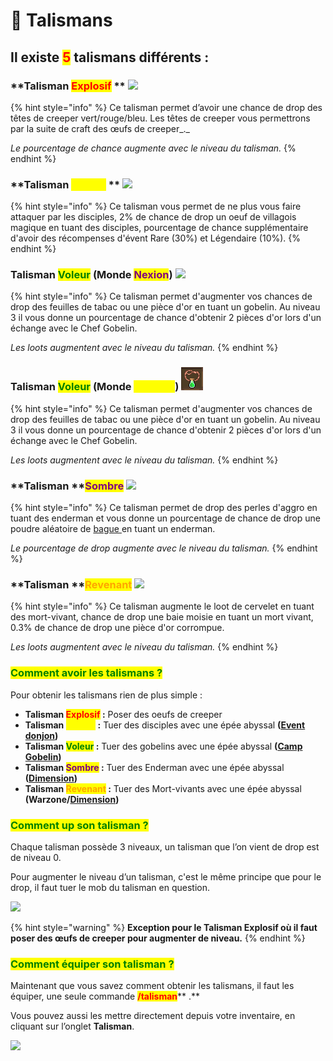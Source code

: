 # 📿 Talismans

## **Il existe **<mark style="color:red;">**5**</mark>** talismans différents :**&#x20;

### **Talisman **<mark style="color:red;">**Explosif**</mark>** ** ![](https://lh5.googleusercontent.com/GFrTSq\_Xb5G2zF3M1aJB1y\_0AWxTKbRVdtLs3FZmzfK4HTPeaRBvIrr25FuWUhb8Ny3ZLEbLDcomw\_q8r6LdQxfyZ4gi1h\_f-rKee0kONUJSs3O8FHNL5Q5A5P93wiZuVxmI\_hfG)

{% hint style="info" %}
Ce talisman permet d’avoir une chance de drop des têtes de creeper vert/rouge/bleu. Les têtes de creeper vous permettrons par la suite de craft des œufs de creeper_._

_Le pourcentage de chance augmente avec le niveau du talisman._
{% endhint %}

### **Talisman **<mark style="color:yellow;">**Maudit**</mark>** ** ![](https://lh4.googleusercontent.com/Jn8jjSwrVIWSKKPpuy5vZVN58eTdvPxuLR1YUq5Grn6VArxoG8ef1mBgMZ\_iWOgWqlb\_YT0LcGmzVD88Icxwupn4vXQiueLtP\_w0BXazrNRa3\_VOMg2apUFpNet2tDYjI-aDphOw)

{% hint style="info" %}
Ce talisman vous permet de ne plus vous faire attaquer par les disciples, 2% de chance de drop un oeuf de villagois magique en tuant des disciples, pourcentage de chance supplémentaire d'avoir des récompenses d'évent Rare (30%) et Légendaire (10%).
{% endhint %}

### **Talisman **<mark style="color:green;">**Voleur**</mark>** (Monde **<mark style="color:purple;">**Nexion**</mark>**)** ![](https://lh6.googleusercontent.com/2UjZy5FFNkCirPrGcld8B1NQLUJM6QM25ZBKQvMMkBG43WtD1R25hWiScvwzr4zT38oU5JZxmh1VaSgDe5sBpHbYYoa0oL5SIqJqB383PY8rAmNJ3vLkgz1EZhIxLk1vV3al4YX7)

{% hint style="info" %}
Ce talisman permet d'augmenter vos chances de drop des feuilles de tabac ou une pièce d'or en tuant un gobelin. Au niveau 3 il vous donne un pourcentage de chance d'obtenir 2 pièces d'or lors d'un échange avec le Chef Gobelin.

_Les loots augmentent avec le niveau du talisman._
{% endhint %}

### **Talisman **<mark style="color:green;">**Voleur**</mark>** (Monde **<mark style="color:yellow;">**Holbeck**</mark>**)** ![](<../.gitbook/assets/image (91).png>)

{% hint style="info" %}
Ce talisman permet d'augmenter vos chances de drop des feuilles de tabac ou une pièce d'or en tuant un gobelin. Au niveau 3 il vous donne un pourcentage de chance d'obtenir 2 pièces d'or lors d'un échange avec le Chef Gobelin.

_Les loots augmentent avec le niveau du talisman._
{% endhint %}

### **Talisman **<mark style="color:purple;">**Sombre**</mark>  ![](https://lh3.googleusercontent.com/g-CpEE3XdVwHI\_-cEYzRG7l6bdQKk4AFaF-onFIlvBgDeO7eQYotEvPQhRfF--7c01aHMIqdRP2W9CHtYnQE361pXujdi9--X2xnGdVebUMLlpCfn\_fSgPZAafw4PfhW0cD1F-eC)

{% hint style="info" %}
Ce talisman permet de drop des perles d'aggro en tuant des enderman et vous donne un pourcentage de chance de drop une poudre aléatoire de [bague ](les-bagues.md)en tuant un enderman.

_Le pourcentage de drop augmente avec le niveau du talisman._
{% endhint %}

### **Talisman **<mark style="color:orange;">**Revenant**</mark>  ![](https://lh4.googleusercontent.com/jNFG27w2pw0DQYx5ExksDRrk1uLmEvnUSrN\_ftjmbPpbsYfvE50gxPdXRkK39JNq\_qUaKS8v5uNO1Gpi-PxaDDKRejvvHiF0eZJRmJyFmJKSqpOcAKKnkaV5eps\_2K-NjWQ05C3-)

{% hint style="info" %}
Ce talisman augmente le loot de cervelet en tuant des mort-vivant, chance de drop une baie moisie en tuant un mort vivant, 0.3% de chance de drop une pièce d'or corrompue.&#x20;

&#x20;_Les loots augmentent avec le niveau du talisman._
{% endhint %}

### <mark style="color:green;">**Comment avoir les talismans ?**</mark>&#x20;

Pour obtenir les talismans rien de plus simple :&#x20;

* **Talisman **<mark style="color:red;">**Explosif**</mark>**  :** Poser des oeufs de creeper
* **Talisman **<mark style="color:yellow;">**Maudit**</mark>** :** Tuer des disciples avec une épée abyssal **(**[**Event donjon**](les-evenements/donjon.md)**)**
* **Talisman **<mark style="color:green;">**Voleur**</mark>**  :** Tuer des gobelins avec une épée abyssal **(**[**Camp Gobelin**](les-evenements/)**)**
* **Talisman **<mark style="color:purple;">**Sombre**</mark>**  :** Tuer des Enderman avec une épée abyssal **(**[**Dimension**](la-nouvelle-dimension.md)**)**
* **Talisman **<mark style="color:orange;">**Revenant**</mark>**  :** Tuer des Mort-vivants avec une épée abyssal **(Warzone/**[**Dimension**](la-nouvelle-dimension.md)**)**

### <mark style="color:green;">Comment up son talisman ?</mark>&#x20;

Chaque talisman possède 3 niveaux, un talisman que l’on vient de drop est de niveau 0.&#x20;

Pour augmenter le niveau d’un talisman, c'est le même principe que pour le drop, il faut tuer le mob du talisman en question.

![](../.gitbook/assets/2021-12-20\_19.50.28.png)

{% hint style="warning" %}
**Exception pour le Talisman Explosif où il faut poser des œufs de creeper pour augmenter de niveau.**
{% endhint %}

### <mark style="color:green;">**Comment équiper son talisman ?**</mark>&#x20;

Maintenant que vous savez comment obtenir les talismans, il faut les équiper, une seule commande <mark style="color:red;">**/talisman**</mark>** .**

Vous pouvez aussi les mettre directement depuis votre inventaire, en cliquant sur l’onglet **Talisman**.

![](<../.gitbook/assets/pasted image 0\_LI (2).jpg>)

